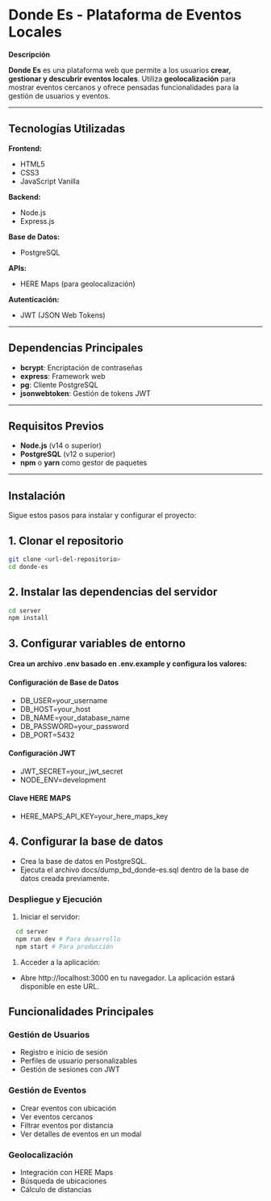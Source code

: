 # **Donde Es** - Plataforma de Eventos Locales

**Descripción**

**Donde Es** es una plataforma web que permite a los usuarios **crear, gestionar y descubrir eventos locales**. Utiliza **geolocalización** para mostrar eventos cercanos y ofrece pensadas funcionalidades para la gestión de usuarios y eventos.

---

## **Tecnologías Utilizadas**

**Frontend:**

- HTML5
- CSS3
- JavaScript Vanilla

**Backend:**

- Node.js
- Express.js

**Base de Datos:**

- PostgreSQL

**APIs:**

- HERE Maps (para geolocalización)

**Autenticación:**

- JWT (JSON Web Tokens)

---

## **Dependencias Principales**

- **bcrypt**: Encriptación de contraseñas
- **express**: Framework web
- **pg**: Cliente PostgreSQL
- **jsonwebtoken**: Gestión de tokens JWT

---

## **Requisitos Previos**

- **Node.js** (v14 o superior)
- **PostgreSQL** (v12 o superior)
- **npm** o **yarn** como gestor de paquetes

---

## **Instalación**

Sigue estos pasos para instalar y configurar el proyecto:

## 1. Clonar el repositorio

```bash
git clone <url-del-repositorio>
cd donde-es
```

## 2. Instalar las dependencias del servidor

```bash
cd server
npm install
```

## 3. Configurar variables de entorno

#### Crea un archivo .env basado en .env.example y configura los valores:

#### Configuración de Base de Datos

- DB_USER=your_username
- DB_HOST=your_host
- DB_NAME=your_database_name
- DB_PASSWORD=your_password
- DB_PORT=5432

#### Configuración JWT

- JWT_SECRET=your_jwt_secret
- NODE_ENV=development

#### Clave HERE MAPS

- HERE_MAPS_API_KEY=your_here_maps_key

## 4. Configurar la base de datos

- Crea la base de datos en PostgreSQL.
- Ejecuta el archivo docs/dump_bd_donde-es.sql dentro de la base de datos creada previamente.


### Despliegue y Ejecución

1. Iniciar el servidor:

```bash
  cd server
  npm run dev # Para desarrollo
  npm start # Para producción
```

1. Acceder a la aplicación:

- Abre http://localhost:3000 en tu navegador. La aplicación estará disponible en este URL.

## **Funcionalidades Principales**

### **Gestión de Usuarios**

- Registro e inicio de sesión
- Perfiles de usuario personalizables
- Gestión de sesiones con JWT

### **Gestión de Eventos**

- Crear eventos con ubicación
- Ver eventos cercanos
- Filtrar eventos por distancia
- Ver detalles de eventos en un modal

### **Geolocalización**

- Integración con HERE Maps
- Búsqueda de ubicaciones
- Cálculo de distancias
